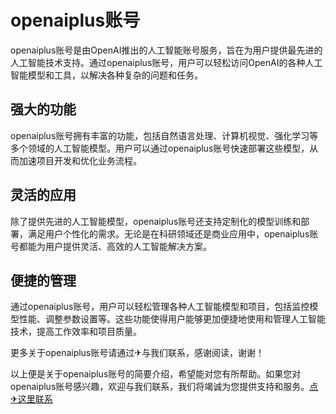 # openaiplus账号

openaiplus账号是由OpenAI推出的人工智能账号服务，旨在为用户提供最先进的人工智能技术支持。通过openaiplus账号，用户可以轻松访问OpenAI的各种人工智能模型和工具，以解决各种复杂的问题和任务。

## 强大的功能

openaiplus账号拥有丰富的功能，包括自然语言处理、计算机视觉、强化学习等多个领域的人工智能模型。用户可以通过openaiplus账号快速部署这些模型，从而加速项目开发和优化业务流程。

## 灵活的应用

除了提供先进的人工智能模型，openaiplus账号还支持定制化的模型训练和部署，满足用户个性化的需求。无论是在科研领域还是商业应用中，openaiplus账号都能为用户提供灵活、高效的人工智能解决方案。

## 便捷的管理

通过openaiplus账号，用户可以轻松管理各种人工智能模型和项目，包括监控模型性能、调整参数设置等。这些功能使得用户能够更加便捷地使用和管理人工智能技术，提高工作效率和项目质量。

更多关于openaiplus账号请通过✈与我们联系，感谢阅读，谢谢！

以上便是关于openaiplus账号的简要介绍，希望能对您有所帮助。如果您对openaiplus账号感兴趣，欢迎与我们联系，我们将竭诚为您提供支持和服务。[点✈这里联系](https://bbs.k02.cc)